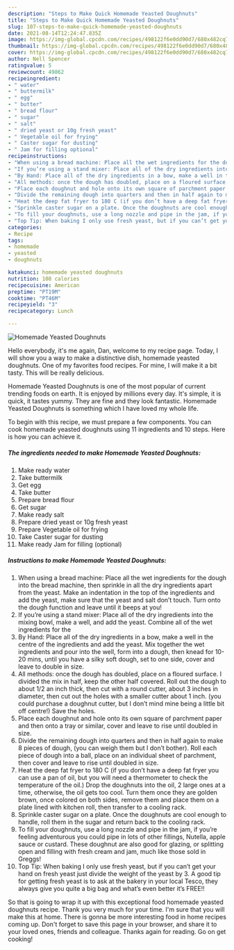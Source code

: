 ```yaml
---
description: "Steps to Make Quick Homemade Yeasted Doughnuts"
title: "Steps to Make Quick Homemade Yeasted Doughnuts"
slug: 107-steps-to-make-quick-homemade-yeasted-doughnuts
date: 2021-08-14T12:24:47.835Z
image: https://img-global.cpcdn.com/recipes/498122f6e0dd90d7/680x482cq70/homemade-yeasted-doughnuts-recipe-main-photo.jpg
thumbnail: https://img-global.cpcdn.com/recipes/498122f6e0dd90d7/680x482cq70/homemade-yeasted-doughnuts-recipe-main-photo.jpg
cover: https://img-global.cpcdn.com/recipes/498122f6e0dd90d7/680x482cq70/homemade-yeasted-doughnuts-recipe-main-photo.jpg
author: Nell Spencer
ratingvalue: 5
reviewcount: 49862
recipeingredient:
- " water"
- " buttermilk"
- " egg"
- " butter"
- " bread flour"
- " sugar"
- " salt"
- " dried yeast or 10g fresh yeast"
- " Vegetable oil for frying"
- " Caster sugar for dusting"
- " Jam for filling optional"
recipeinstructions:
- "When using a bread machine: Place all the wet ingredients for the dough into the bread machine, then sprinkle in all the dry ingredients apart from the yeast. Make an indentation in the top of the ingredients and add the yeast, make sure that the yeast and salt don’t touch. Turn onto the dough function and leave until it beeps at you!"
- "If you’re using a stand mixer: Place all of the dry ingredients into the mixing bowl, make a well, and add the yeast. Combine all of the wet ingredients for the"
- "By Hand: Place all of the dry ingredients in a bow, make a well in the centre of the ingredients and add the yeast. Mix together the wet ingredients and pour into the well, form into a dough, then knead for 10-20 mins, until you have a silky soft dough, set to one side, cover and leave to double in size."
- "All methods: once the dough has doubled, place on a floured surface. I divided the mix in half, keep the other half covered. Roll out the dough to about 1/2 an inch thick, then cut with a round cutter, about 3 inches in diameter, then cut out the holes with a smaller cutter about 1 inch. (you could purchase a doughnut cutter, but I don’t mind mine being a little bit off centre!) Save the holes."
- "Place each doughnut and hole onto its own square of parchment paper and then onto a tray or similar, cover and leave to rise until doubled in size."
- "Divide the remaining dough into quarters and then in half again to make 8 pieces of dough, (you can weigh them but I don’t bother). Roll each piece of dough into a ball, place on an individual sheet of parchment, then cover and leave to rise until doubled in size."
- "Heat the deep fat fryer to 180 C (if you don’t have a deep fat fryer you can use a pan of oil, but you will need a thermometer to check the temperature of the oil.) Drop the doughnuts into the oil, 2 large ones at a time, otherwise, the oil gets too cool. Turn them once they are golden brown, once colored on both sides, remove them and place them on a plate lined with kitchen roll, then transfer to a cooling rack."
- "Sprinkle caster sugar on a plate. Once the doughnuts are cool enough to handle, roll them in the sugar and return back to the cooling rack."
- "To fill your doughnuts, use a long nozzle and pipe in the jam, if you’re feeling adventurous you could pipe in lots of other fillings, Nutella, apple sauce or custard. These doughnut are also good for glazing, or splitting open and filling with fresh cream and jam, much like those sold in Greggs!"
- "Top Tip: When baking I only use fresh yeast, but if you can’t get your hand on fresh yeast just divide the weight of the yeast by 3. A good tip for getting fresh yeast is to ask at the bakery in your local Tesco, they always give you quite a big bag and what’s even better it’s FREE!!"
categories:
- Recipe
tags:
- homemade
- yeasted
- doughnuts

katakunci: homemade yeasted doughnuts 
nutrition: 108 calories
recipecuisine: American
preptime: "PT19M"
cooktime: "PT46M"
recipeyield: "3"
recipecategory: Lunch

---
```



![Homemade Yeasted Doughnuts](https://img-global.cpcdn.com/recipes/498122f6e0dd90d7/680x482cq70/homemade-yeasted-doughnuts-recipe-main-photo.jpg)

Hello everybody, it's me again, Dan, welcome to my recipe page. Today, I will show you a way to make a distinctive dish, homemade yeasted doughnuts. One of my favorites food recipes. For mine, I will make it a bit tasty. This will be really delicious.

Homemade Yeasted Doughnuts is one of the most popular of current trending foods on earth. It is enjoyed by millions every day. It's simple, it is quick, it tastes yummy. They are fine and they look fantastic. Homemade Yeasted Doughnuts is something which I have loved my whole life.




To begin with this recipe, we must prepare a few components. You can cook homemade yeasted doughnuts using 11 ingredients and 10 steps. Here is how you can achieve it.

<!--inarticleads1-->

##### The ingredients needed to make Homemade Yeasted Doughnuts:

1. Make ready  water
1. Take  buttermilk
1. Get  egg
1. Take  butter
1. Prepare  bread flour
1. Get  sugar
1. Make ready  salt
1. Prepare  dried yeast or 10g fresh yeast
1. Prepare  Vegetable oil for frying
1. Take  Caster sugar for dusting
1. Make ready  Jam for filling (optional)




<!--inarticleads2-->

##### Instructions to make Homemade Yeasted Doughnuts:

1. When using a bread machine: Place all the wet ingredients for the dough into the bread machine, then sprinkle in all the dry ingredients apart from the yeast. Make an indentation in the top of the ingredients and add the yeast, make sure that the yeast and salt don’t touch. Turn onto the dough function and leave until it beeps at you!
1. If you’re using a stand mixer: Place all of the dry ingredients into the mixing bowl, make a well, and add the yeast. Combine all of the wet ingredients for the
1. By Hand: Place all of the dry ingredients in a bow, make a well in the centre of the ingredients and add the yeast. Mix together the wet ingredients and pour into the well, form into a dough, then knead for 10-20 mins, until you have a silky soft dough, set to one side, cover and leave to double in size.
1. All methods: once the dough has doubled, place on a floured surface. I divided the mix in half, keep the other half covered. Roll out the dough to about 1/2 an inch thick, then cut with a round cutter, about 3 inches in diameter, then cut out the holes with a smaller cutter about 1 inch. (you could purchase a doughnut cutter, but I don’t mind mine being a little bit off centre!) Save the holes.
1. Place each doughnut and hole onto its own square of parchment paper and then onto a tray or similar, cover and leave to rise until doubled in size.
1. Divide the remaining dough into quarters and then in half again to make 8 pieces of dough, (you can weigh them but I don’t bother). Roll each piece of dough into a ball, place on an individual sheet of parchment, then cover and leave to rise until doubled in size.
1. Heat the deep fat fryer to 180 C (if you don’t have a deep fat fryer you can use a pan of oil, but you will need a thermometer to check the temperature of the oil.) Drop the doughnuts into the oil, 2 large ones at a time, otherwise, the oil gets too cool. Turn them once they are golden brown, once colored on both sides, remove them and place them on a plate lined with kitchen roll, then transfer to a cooling rack.
1. Sprinkle caster sugar on a plate. Once the doughnuts are cool enough to handle, roll them in the sugar and return back to the cooling rack.
1. To fill your doughnuts, use a long nozzle and pipe in the jam, if you’re feeling adventurous you could pipe in lots of other fillings, Nutella, apple sauce or custard. These doughnut are also good for glazing, or splitting open and filling with fresh cream and jam, much like those sold in Greggs!
1. Top Tip: When baking I only use fresh yeast, but if you can’t get your hand on fresh yeast just divide the weight of the yeast by 3. A good tip for getting fresh yeast is to ask at the bakery in your local Tesco, they always give you quite a big bag and what’s even better it’s FREE!!




So that is going to wrap it up with this exceptional food homemade yeasted doughnuts recipe. Thank you very much for your time. I'm sure that you will make this at home. There is gonna be more interesting food in home recipes coming up. Don't forget to save this page in your browser, and share it to your loved ones, friends and colleague. Thanks again for reading. Go on get cooking!
